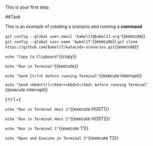 This is your first step.

##Task

This is an _example_ of creating a scenario and running a **command**

`git config --global user.email 'babel17@babel17.org'`{{execute}}  
`git config --global user.name 'babel17'`{{execute}}
`git clone https://github.com/Babel17/katacoda-scenarios.git`{{execute}}

`echo "Copy to Clipboard"`{{copy}}

`echo "Run in Terminal"`{{execute}}

`echo "Send Ctrl+C before running Terminal"`{{execute interrupt}}

`echo "Send <kbd>Ctrl</kbd>+<kbd>C</kbd> before running Terminal"`{{execute interrupt}}

<kbd>Ctrl</kbd>+<kbd>C</kbd>

`echo "Run in Terminal Host 1"`{{execute HOST1}} 

`echo "Run in Terminal Host 2"`{{execute HOST2}}

`echo "Run in Terminal 1"`{{execute T1}} 

`echo "Open and Execute in Terminal 2"`{{execute T2}}

